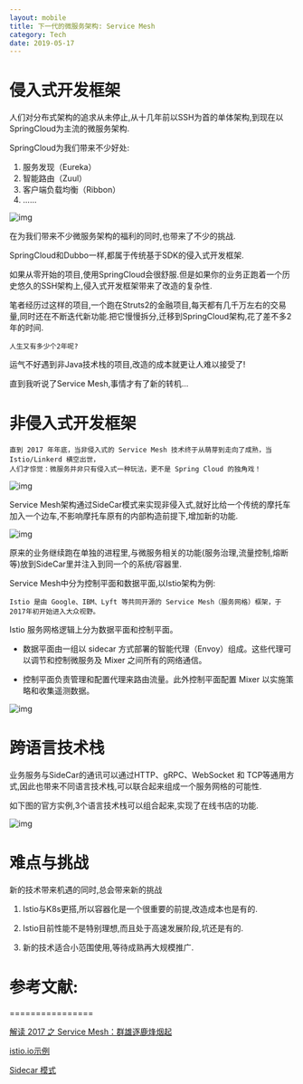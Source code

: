 ```yaml
---
layout: mobile
title: 下一代的微服务架构: Service Mesh
category: Tech
date: 2019-05-17
---
```



# 侵入式开发框架

人们对分布式架构的追求从未停止,从十几年前以SSH为首的单体架构,到现在以SpringCloud为主流的微服务架构.

SpringCloud为我们带来不少好处:
1. 服务发现（Eureka）
2. 智能路由（Zuul）
3. 客户端负载均衡（Ribbon）
4. ......

![img](/img/2019/istio1.jpg)

在为我们带来不少微服务架构的福利的同时,也带来了不少的挑战.

SpringCloud和Dubbo一样,都属于传统基于SDK的侵入式开发框架.

如果从零开始的项目,使用SpringCloud会很舒服.但是如果你的业务正跑着一个历史悠久的SSH架构上,侵入式开发框架带来了改造的复杂性.

笔者经历过这样的项目,一个跑在Struts2的金融项目,每天都有几千万左右的交易量,同时还在不断迭代新功能.把它慢慢拆分,迁移到SpringCloud架构,花了差不多2年的时间.

    人生又有多少个2年呢?

运气不好遇到非Java技术栈的项目,改造的成本就更让人难以接受了!

直到我听说了Service Mesh,事情才有了新的转机...

# 非侵入式开发框架

    直到 2017 年年底，当非侵入式的 Service Mesh 技术终于从萌芽到走向了成熟，当 Istio/Linkerd 横空出世，
    人们才惊觉：微服务并非只有侵入式一种玩法，更不是 Spring Cloud 的独角戏！


![img](/img/2019/istio2.png)

Service Mesh架构通过SideCar模式来实现非侵入式,就好比给一个传统的摩托车加入一个边车,不影响摩托车原有的内部构造前提下,增加新的功能.

![img](/img/2019/istio4.png)

原来的业务继续跑在单独的进程里,与微服务相关的功能(服务治理,流量控制,熔断等)放到SideCar里并注入到同一个的系统/容器里.

Service Mesh中分为控制平面和数据平面,以Istio架构为例:

    Istio 是由 Google、IBM、Lyft 等共同开源的 Service Mesh（服务网格）框架，于2017年初开始进入大众视野。

Istio 服务网格逻辑上分为数据平面和控制平面。

* 数据平面由一组以 sidecar 方式部署的智能代理（Envoy）组成。这些代理可以调节和控制微服务及 Mixer 之间所有的网络通信。

* 控制平面负责管理和配置代理来路由流量。此外控制平面配置 Mixer 以实施策略和收集遥测数据。

![img](/img/2019/istio5.jpg)


# 跨语言技术栈

业务服务与SideCar的通讯可以通过HTTP、gRPC、WebSocket 和 TCP等通用方式,因此也带来不同语言技术栈,可以联合起来组成一个服务网格的可能性.

如下图的官方实例,3个语言技术栈可以组合起来,实现了在线书店的功能.

![img](/img/2019/istio3.png)

# 难点与挑战
新的技术带来机遇的同时,总会带来新的挑战

1. Istio与K8s更搭,所以容器化是一个很重要的前提,改造成本也是有的.

2. Istio目前性能不是特别理想,而且处于高速发展阶段,坑还是有的.

3. 新的技术适合小范围使用,等待成熟再大规模推广.


# 参考文献:
================

[解读 2017 之 Service Mesh：群雄逐鹿烽烟起](https://www.infoq.cn/article/2017-service-mesh)

[istio.io示例](https://istio.io/zh/docs/examples/bookinfo/)

[Sidecar 模式](http://www.servicemesher.com/istio-handbook/concepts-and-principle/sidecar-pattern.html)

